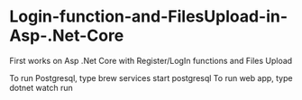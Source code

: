 # Login-function-and-FilesUpload-in-Asp-.Net-Core
First works on Asp .Net Core with Register/LogIn functions and Files Upload

To run Postgresql, type brew services start postgresql
To run web app, type dotnet watch run
